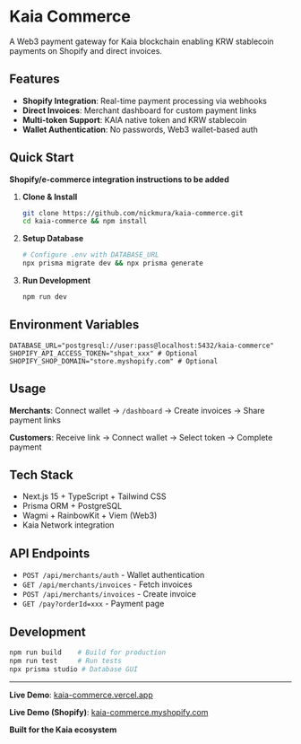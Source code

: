 # Kaia Commerce

A Web3 payment gateway for Kaia blockchain enabling KRW stablecoin payments on Shopify and direct invoices.

## Features

- **Shopify Integration**: Real-time payment processing via webhooks
- **Direct Invoices**: Merchant dashboard for custom payment links  
- **Multi-token Support**: KAIA native token and KRW stablecoin
- **Wallet Authentication**: No passwords, Web3 wallet-based auth

## Quick Start

**Shopify/e-commerce integration instructions to be added**


1. **Clone & Install**
   ```bash
   git clone https://github.com/nickmura/kaia-commerce.git
   cd kaia-commerce && npm install
   ```

2. **Setup Database**
   ```bash
   # Configure .env with DATABASE_URL
   npx prisma migrate dev && npx prisma generate
   ```

3. **Run Development**
   ```bash
   npm run dev
   ```

## Environment Variables

```env
DATABASE_URL="postgresql://user:pass@localhost:5432/kaia-commerce"
SHOPIFY_API_ACCESS_TOKEN="shpat_xxx" # Optional
SHOPIFY_SHOP_DOMAIN="store.myshopify.com" # Optional
```

## Usage

**Merchants**: Connect wallet → `/dashboard` → Create invoices → Share payment links

**Customers**: Receive link → Connect wallet → Select token → Complete payment

## Tech Stack

- Next.js 15 + TypeScript + Tailwind CSS
- Prisma ORM + PostgreSQL  
- Wagmi + RainbowKit + Viem (Web3)
- Kaia Network integration

## API Endpoints

- `POST /api/merchants/auth` - Wallet authentication
- `GET /api/merchants/invoices` - Fetch invoices
- `POST /api/merchants/invoices` - Create invoice
- `GET /pay?orderId=xxx` - Payment page

## Development

```bash
npm run build    # Build for production
npm run test     # Run tests
npx prisma studio # Database GUI
```

---

**Live Demo**: [kaia-commerce.vercel.app](https://kaia-commerce.vercel.app)

**Live Demo (Shopify)**: [kaia-commerce.myshopify.com](https://kaia-commerce.myshopify.com)




**Built for the Kaia ecosystem**
